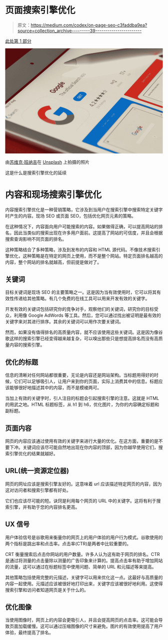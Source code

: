 # 页面搜索引擎优化

> 原文：<https://medium.com/codex/on-page-seo-c3faddba9ea?source=collection_archive---------39----------------------->

[此处第 1 部分](/@langatlangs/what-is-seo-2d2e93d75c9)

![](img/5f2de59c9bebbe301a76283fb219068d.png)

由[苏维克·班纳吉](https://unsplash.com/@rswebsols?utm_source=medium&utm_medium=referral)在 [Unsplash](https://unsplash.com?utm_source=medium&utm_medium=referral) 上拍摄的照片

这是什么是搜索引擎优化的延续

# 内容和现场搜索引擎优化

内容搜索引擎优化是一种营销策略，它涉及到当用户在搜索引擎中搜索特定关键字时产生的内容。现场 SEO 或页面 SEO，包括优化网页元素的策略。

在这种情况下，内容面向用户可能搜索的内容。如果做得正确，可以提高网站的排名，因此当类似的搜索出现在许多用户面前。这提高了网站的可信度，并且会根据搜索查询影响不同页面的排名。

这种策略结合了多种策略，涉及到发布的内容和 HTML 源代码。不像技术搜索引擎优化，这种策略是在特定的网页上使用，而不是整个网站。特定页面排名越高的内容，整个网站的排名就越高，但前提是做对了。

## 关键词

目标关键词是现场 SEO 的主要策略之一。这是因为当有效使用时，它可以将其有效性传递给其他策略。有几个免费的在线工具可以用来开发有效的关键字。

开发有效的关键词包括研究你的竞争对手，观察他们的关键词，研究你的目标受众，利用像 Google AdWords 等工具。然后，您可以通过找出被证明是最有效的关键字来对其进行排序。其余的关键词可以用作次要关键词。

然而，如果没有值得排名的高质量内容，就不应该使用这些关键词。这是因为像谷歌这样的搜索引擎已经变得越来越复杂，可以嗅出那些只是想提高排名而没有高质量内容的搜索引擎。

## 优化的标题

信息的清晰对任何网站都很重要，无论是内容还是网站架构。当标题用得好的时候，它们可以足够吸引人，让用户来到你的页面，实际上消费其中的信息。标题应该能够很好地描述其中的内容，而不是模棱两可。

当加上有效的关键字时，引人注目的标题会引起搜索引擎的注意。这就是 HTML 的用武之地。HTML 标题标签，从 h1 到 h6，优化图片，为你的内容确定标题和副标题。

## 页面内容

网页的内容应该通过使用有效的关键字来进行大量的优化。在这方面，重要的是不要下冲。关键词应该尽可能自然地出现在你内容的顶部，因为你越早使用它们，搜索引擎优化的结果就越好。

## URL(统一资源定位器)

网页的网址应该是搜索引擎友好的。这意味着 url 应该描述特定网页的内容，因为这对访问者和搜索引擎都有好处。

它们也应该尽可能的短。诀窍是利用每个网页的 URL 中的关键字。这将有利于搜索引擎，并有助于您的内容排名更高。

## UX 信号

用户体验信号是谷歌用来衡量你的网页上的用户体验的用户行为模式。谷歌使用的两个指标是跳出率和点击率。点击率(CTR)是两者中比较重要的。

CRT 衡量搜索后点击你网站的用户数量。许多人认为这有助于网页的排名。CTR 是通过将测量的点击量除以测量的广告印象来计算的。提高点击率有助于增加网站的流量，这可以通过在标题标签中使用问题、简单的 URL 和元描述等来提高。

其他策略包括使用完整的元描述，关键字可以用来优化这一点。这最好与高质量的内容一起使用。元描述应该被很好地打印出来，关键字应该被很好地利用。这使得搜索引擎和访问者知道网页是关于什么的。

## 优化图像

当使用图像时，网页上的内容会更吸引人，并且会提高网页的点击率。这可能会导致页面加载缓慢。这可以通过压缩图像的尺寸来避免。图片的有效使用提高了用户体验，最终提高了排名。